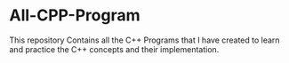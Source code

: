 # All-CPP-Program
This repository Contains all the C++ Programs that I have created to learn and practice the C++ concepts and their implementation.
